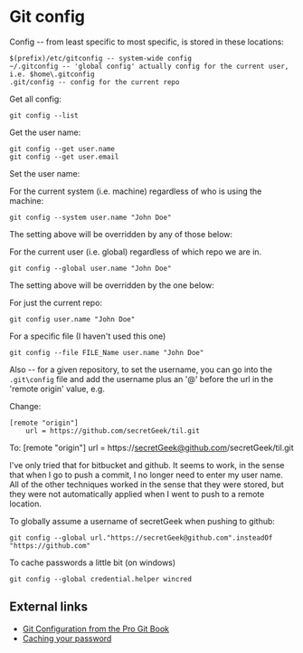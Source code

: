 # Git config

Config -- from least specific to most specific, is stored in these locations:

    $(prefix)/etc/gitconfig -- system-wide config
    ~/.gitconfig -- 'global config' actually config for the current user, i.e. $home\.gitconfig
    .git/config -- config for the current repo

Get all config:

    git config --list    
    
Get the user name:

    git config --get user.name
    git config --get user.email    

Set the user name:

For the current system (i.e. machine) regardless of who is using the machine:    

    git config --system user.name "John Doe"

The setting above will be overridden by any of those below:
    
For the current user (i.e. global) regardless of which repo we are in.
    
    git config --global user.name "John Doe"

The setting above will be overridden by the one below:
    
For just the current repo:

    git config user.name "John Doe"


For a specific file (I haven't used this one)
    
    git config --file FILE_Name user.name "John Doe"


Also -- for a given repository, to set the username, you can go into the `.git\config` file and add the username plus an '@' before the url in the 'remote origin' value, e.g.

Change: 

    [remote "origin"]
        url = https://github.com/secretGeek/til.git

To:
    [remote "origin"]
        url = https://secretGeek@github.com/secretGeek/til.git

I've only tried that for bitbucket and github. It seems to work, in the sense that when I go to push a commit, I no longer need to enter my user name. All of the other techniques worked in the sense that they were stored, but they were not automatically applied when I went to push to a remote location.

To globally assume a username of secretGeek when pushing to github:

    git config --global url."https://secretGeek@github.com".insteadOf "https://github.com"

To cache passwords a little bit (on windows)
 
    git config --global credential.helper wincred
    
## External links

 * [Git Configuration from the Pro Git Book](https://git-scm.com/book/en/v2/Customizing-Git-Git-Configuration)
 * [Caching your password](https://help.github.com/articles/caching-your-github-password-in-git/#platform-linux)
 